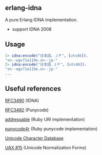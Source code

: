 ## erlang-idna

A pure Erlang IDNA implementation.

* support IDNA 2008


## Usage

```erlang
1> idna:encode("日本語。ＪＰ", [uts46]).
"xn--wgv71a119e.xn--jp-"
2> idna:encode("日本語.ＪＰ", [uts46]).
"xn--wgv71a119e.xn--jp-"
...
```


## Useful references

[RFC3490](http://www.ietf.org/rfc/rfc3490.txt) (IDNA)

[RFC3492](http://www.ietf.org/rfc/rfc3492.txt) (Punycode)

[addressable](http://github.com/sporkmonger/addressable) (Ruby URI implementation)

[punycode4r](http://raa.ruby-lang.org/project/punycode4r/) (Ruby punycode implementation)

[Unicode Character Database](http://www.unicode.org/Public/UNIDATA/UCD.html)

[UAX #15](http://www.unicode.org/reports/tr15/) (Unicode Normalization Forms)
